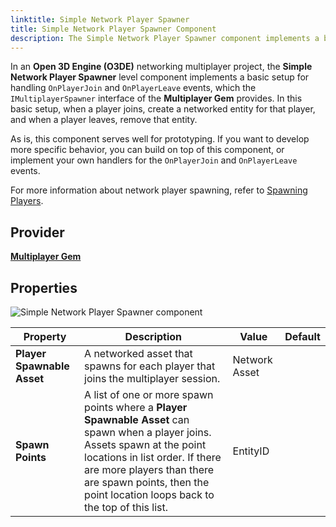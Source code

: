 ```yaml
---
linktitle: Simple Network Player Spawner
title: Simple Network Player Spawner Component
description: The Simple Network Player Spawner component implements a basic setup for handling player join and player leave events in a network multiplayer session in Open 3D Engine (O3DE).
---
```


In an **Open 3D Engine (O3DE)** networking multiplayer project, the **Simple Network Player Spawner** level component implements a basic setup for handling `OnPlayerJoin` and `OnPlayerLeave` events, which the `IMultiplayerSpawner` interface of the **Multiplayer Gem** provides. In this basic setup, when a player joins, create a networked entity for that player, and when a player leaves, remove that entity.

As is, this component serves well for prototyping. If you want to develop more specific behavior, you can build on top of this component, or implement your own handlers for the `OnPlayerJoin` and `OnPlayerLeave` events.

For more information about network player spawning, refer to [Spawning Players](/docs/user-guide/networking/multiplayer/spawning.md).


## Provider

[**Multiplayer Gem**](/docs/user-guide/gems/reference/multiplayer/multiplayer-gem/)


## Properties

![Simple Network Player Spawner component](/images/user-guide/components/reference/multiplayer/simple-player-spawner-component.png)

| Property | Description | Value | Default |
| - | - | - | - |
| **Player Spawnable Asset**  | A networked asset that spawns for each player that joins the multiplayer session. | Network Asset  |   |
|  **Spawn Points** | A list of one or more spawn points where a **Player Spawnable Asset** can spawn when a player joins. Assets spawn at the point locations in list order. If there are more players than there are spawn points, then the point location loops back to the top of this list. | EntityID |   |